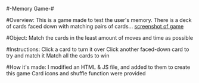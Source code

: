 #-Memory Game-#

#Overview:
This is a game made to test the user's memory. There is a deck of cards faced down with matching pairs of cards... [screenshot of game](img/snapshot.png)

#Object:
Match the cards in the least amount of moves and time as possible

#Instructions:
Click a card to turn it over
Click another faced-down card to try and match it
Match all the cards to win

#How it's made:
I modified an HTML & JS file, and added to them to create this game
Card icons and shuffle function were provided